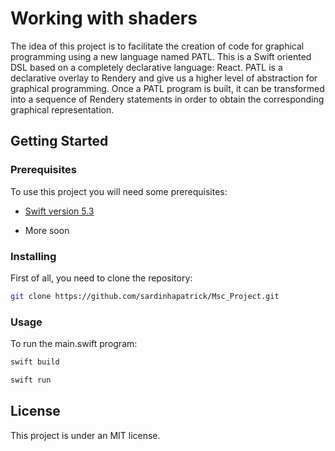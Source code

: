 # Working with shaders

The idea of this project is to facilitate the creation of code for graphical programming using a new language named PATL. This is a Swift oriented DSL based on a completely declarative language: React. PATL is a declarative overlay to Rendery and give us a higher level of abstraction for graphical programming. Once a PATL program is built, it can be transformed into a sequence of Rendery statements in order to obtain the corresponding graphical representation.

## Getting Started

### Prerequisites

To use this project you will need some prerequisites:

* [Swift version 5.3](https://swift.org/download/#releases)

* More soon

### Installing

First of all, you need to clone the repository:

```bash
git clone https://github.com/sardinhapatrick/Msc_Project.git

```

### Usage

To run the main.swift program:

```bash
swift build

swift run

```

## License

This project is under an MIT license.
